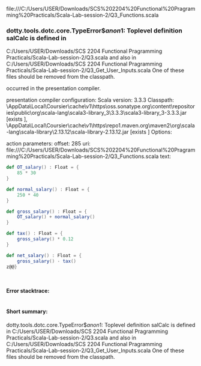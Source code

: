 file:///C:/Users/USER/Downloads/SCS%202204%20Functional%20Pragramming%20Practicals/Scala-Lab-session-2/Q3_Functions.scala
### dotty.tools.dotc.core.TypeError$$anon$1: Toplevel definition salCalc is defined in
  C:/Users/USER/Downloads/SCS 2204 Functional Pragramming Practicals/Scala-Lab-session-2/Q3.scala
and also in
  C:/Users/USER/Downloads/SCS 2204 Functional Pragramming Practicals/Scala-Lab-session-2/Q3_Get_User_Inputs.scala
One of these files should be removed from the classpath.

occurred in the presentation compiler.

presentation compiler configuration:
Scala version: 3.3.3
Classpath:
<HOME>\AppData\Local\Coursier\cache\v1\https\oss.sonatype.org\content\repositories\public\org\scala-lang\scala3-library_3\3.3.3\scala3-library_3-3.3.3.jar [exists ], <HOME>\AppData\Local\Coursier\cache\v1\https\repo1.maven.org\maven2\org\scala-lang\scala-library\2.13.12\scala-library-2.13.12.jar [exists ]
Options:



action parameters:
offset: 285
uri: file:///C:/Users/USER/Downloads/SCS%202204%20Functional%20Pragramming%20Practicals/Scala-Lab-session-2/Q3_Functions.scala
text:
```scala
def OT_salary() : Float = {
    85 * 30
}

def normal_salary() : Float = {
    250 * 40
}

def gross_salary() : Float = {
    OT_salary() + normal_salary()
}

def tax() : Float = {
    gross_salary() * 0.12
}

def net_salary() : Float = {
    gross_salary() - tax()
z@@}




```



#### Error stacktrace:

```

```
#### Short summary: 

dotty.tools.dotc.core.TypeError$$anon$1: Toplevel definition salCalc is defined in
  C:/Users/USER/Downloads/SCS 2204 Functional Pragramming Practicals/Scala-Lab-session-2/Q3.scala
and also in
  C:/Users/USER/Downloads/SCS 2204 Functional Pragramming Practicals/Scala-Lab-session-2/Q3_Get_User_Inputs.scala
One of these files should be removed from the classpath.
